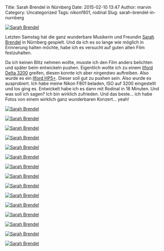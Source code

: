 Title: Sarah Brendel in Nürnberg
Date: 2015-02-10 13:47
Author: marvin
Category: Uncategorized
Tags: nikonf801, rodinal
Slug: sarah-brendel-in-nurnberg

[![Sarah
Brendel](https://farm8.staticflickr.com/7326/16302785520_5a0fde844c_b.jpg)](https://www.flickr.com/photos/marvinxsteadfast/16302785520 "Sarah Brendel by marvinxsteadfast, on Flickr")

Letzten Samstag hat die ganz wunderbare Musikerin und Freundin [Sarah
Brendel](http://sarahbrendel.de) in Nürnberg gespielt. Und da ich es so
lange wie möglich in Erinnerung halten möchte, habe ich es versucht auf
guten alten Film festzuhalten.

Da ich keinen Blitz nehmen wollte, musste ich den Film anders belichten
und später beim entwickeln pushen. Eigentlich wollte ich zu einem
[Ilford Delta
3200](http://www.ilfordphoto.com/products/product.asp?n=10) greifen,
diesen konnte ich aber nirgendwo auftreiben. Also wurde es ein [Ilford
HP5+](http://www.ilfordphoto.com/products/product.asp?n=7). Dieser soll
gut zu pushen sein. Also wurde es ausprobiert. Ich habe meine Nikon F801
beladen, ISO auf 3200 eingestellt und los ging es. Entwickelt habe ich
es dann mit Rodinal in 18 Minuten. Und was soll ich sagen? Ich bin
wirklich zufrieden. Und das beste... ich habe Fotos von einem wirklich
ganz wunderbaren Konzert... yeah!

[![Sarah
Brendel](https://farm8.staticflickr.com/7319/16304329997_d5428be2f7_b.jpg)](https://www.flickr.com/photos/marvinxsteadfast/16304329997 "Sarah Brendel by marvinxsteadfast, on Flickr")

[![Sarah
Brendel](https://farm8.staticflickr.com/7324/16490239845_8c7554f051_b.jpg)](https://www.flickr.com/photos/marvinxsteadfast/16490239845 "Sarah Brendel by marvinxsteadfast, on Flickr")

[![Sarah
Brendel](https://farm8.staticflickr.com/7418/16302503618_f56487b5c2_b.jpg)](https://www.flickr.com/photos/marvinxsteadfast/16302503618 "Sarah Brendel by marvinxsteadfast, on Flickr")

[![Sarah
Brendel](https://farm8.staticflickr.com/7284/16296144929_7279220597_b.jpg)](https://www.flickr.com/photos/marvinxsteadfast/16296144929 "Sarah Brendel by marvinxsteadfast, on Flickr")

[![Sarah
Brendel](https://farm8.staticflickr.com/7447/15862273273_7ba281f856_b.jpg)](https://www.flickr.com/photos/marvinxsteadfast/15862273273 "Sarah Brendel by marvinxsteadfast, on Flickr")

[![Sarah
Brendel](https://farm8.staticflickr.com/7381/16481423102_1263ee5ce5_b.jpg)](https://www.flickr.com/photos/marvinxsteadfast/16481423102 "Sarah Brendel by marvinxsteadfast, on Flickr")

[![Sarah
Brendel](https://farm8.staticflickr.com/7348/16296476847_1e74a03b95_b.jpg)](https://www.flickr.com/photos/marvinxsteadfast/16296476847 "Sarah Brendel by marvinxsteadfast, on Flickr")

[![Sarah
Brendel](https://farm8.staticflickr.com/7439/15862253993_2a5ee8bbfa_b.jpg)](https://www.flickr.com/photos/marvinxsteadfast/15862253993 "Sarah Brendel by marvinxsteadfast, on Flickr")

[![Sarah
Brendel](https://farm8.staticflickr.com/7412/16296467077_5614131430_b.jpg)](https://www.flickr.com/photos/marvinxsteadfast/16296467077 "Sarah Brendel by marvinxsteadfast, on Flickr")

[![Sarah
Brendel](https://farm8.staticflickr.com/7366/16296101449_a97981459a_b.jpg)](https://www.flickr.com/photos/marvinxsteadfast/16296101449 "Sarah Brendel by marvinxsteadfast, on Flickr")

[![Sarah
Brendel](https://farm8.staticflickr.com/7339/15862237033_ca92b36f7a_b.jpg)](https://www.flickr.com/photos/marvinxsteadfast/15862237033 "Sarah Brendel by marvinxsteadfast, on Flickr")

[![Sarah
Brendel](https://farm8.staticflickr.com/7397/16456357256_92fc712a2f_b.jpg)](https://www.flickr.com/photos/marvinxsteadfast/16456357256 "Sarah Brendel by marvinxsteadfast, on Flickr")

[![Sarah
Brendel](https://farm8.staticflickr.com/7437/15859827214_6220a07827_b.jpg)](https://www.flickr.com/photos/marvinxsteadfast/15859827214 "Sarah Brendel by marvinxsteadfast, on Flickr")

[![Sarah
Brendel](https://farm8.staticflickr.com/7414/16296085909_d183899965_b.jpg)](https://www.flickr.com/photos/marvinxsteadfast/16296085909 "Sarah Brendel by marvinxsteadfast, on Flickr")

[![Sarah
Brendel](https://farm8.staticflickr.com/7397/16480573251_48c980c84f_b.jpg)](https://www.flickr.com/photos/marvinxsteadfast/16480573251 "Sarah Brendel by marvinxsteadfast, on Flickr")

